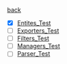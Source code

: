 [back](../Planum.md)

- [x] [Entites_Test](./Entities_Test/Entities_Test.md)
- [ ] [Exporters_Test](./Exporters_Test/Exporters_Test.md)
- [ ] [Filters_Test](./Filters_Test/Filters_Test.md)
- [ ] [Managers_Test](./Managers_Test/Managers_Test.md)
- [ ] [Parser_Test](./Parser_Test/Parser_Test.md)
